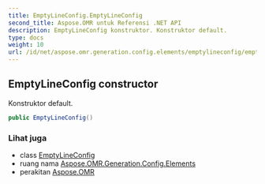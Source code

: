 ```yaml
---
title: EmptyLineConfig.EmptyLineConfig
second_title: Aspose.OMR untuk Referensi .NET API
description: EmptyLineConfig konstruktor. Konstruktor default.
type: docs
weight: 10
url: /id/net/aspose.omr.generation.config.elements/emptylineconfig/emptylineconfig/
---
```

## EmptyLineConfig constructor

Konstruktor default.

```csharp
public EmptyLineConfig()
```

### Lihat juga

* class [EmptyLineConfig](../)
* ruang nama [Aspose.OMR.Generation.Config.Elements](../../emptylineconfig/)
* perakitan [Aspose.OMR](../../../)


